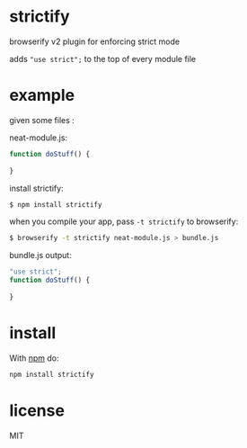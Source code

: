 # strictify

browserify v2 plugin for enforcing strict mode

adds `"use strict";` to the top of every module file

# example

given some files :

neat-module.js:
```js
function doStuff() {
  
}
```

install strictify:

```bash
$ npm install strictify
```

when you compile your app, pass `-t strictify` to browserify:

```bash
$ browserify -t strictify neat-module.js > bundle.js
```

bundle.js output:
```js
"use strict";
function doStuff() {
  
}
```

# install

With [npm](https://npmjs.org) do:

```bash
npm install strictify
```

# license

MIT
